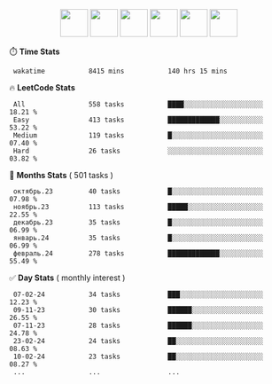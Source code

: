 <div align="center"><img src="https://assets.leetcode.com/static_assets/marketing/2024-50-lg.png" width="50" height="50"> <img src="https://assets.leetcode.com/static_assets/marketing/lg50.png" width="50" height="50"> <img src="https://leetcode.com/static/images/badges/dcc-2024-2.png" width="50" height="50"> <img src="https://leetcode.com/static/images/badges/dcc-2024-1.png" width="50" height="50"> <img src="https://leetcode.com/static/images/badges/dcc-2023-12.png" width="50" height="50"> <img src="https://leetcode.com/static/images/badges/dcc-2023-11.png" width="50" height="50"> </div>

⏱️ **Time Stats**
```text
 wakatime           8415 mins           140 hrs 15 mins     
```

🔥 **LeetCode Stats**
```text
 All                558 tasks           ████░░░░░░░░░░░░░░░░░░░░  18.21 %             
 Easy               413 tasks           █████████████░░░░░░░░░░░  53.22 %             
 Medium             119 tasks           █░░░░░░░░░░░░░░░░░░░░░░░  07.40 %             
 Hard               26 tasks            ░░░░░░░░░░░░░░░░░░░░░░░░  03.82 %             
```

👊 **Months Stats** ( 501 tasks )
```text
 октябрь.23         40 tasks            █░░░░░░░░░░░░░░░░░░░░░░░  07.98 %             
 ноябрь.23          113 tasks           █████░░░░░░░░░░░░░░░░░░░  22.55 %             
 декабрь.23         35 tasks            █░░░░░░░░░░░░░░░░░░░░░░░  06.99 %             
 январь.24          35 tasks            █░░░░░░░░░░░░░░░░░░░░░░░  06.99 %             
 февраль.24         278 tasks           █████████████░░░░░░░░░░░  55.49 %             
```

✅ **Day Stats** ( monthly interest )
```text
 07-02-24           34 tasks            ███░░░░░░░░░░░░░░░░░░░░░  12.23 %             
 09-11-23           30 tasks            ██████░░░░░░░░░░░░░░░░░░  26.55 %             
 07-11-23           28 tasks            ██████░░░░░░░░░░░░░░░░░░  24.78 %             
 23-02-24           24 tasks            ██░░░░░░░░░░░░░░░░░░░░░░  08.63 %             
 10-02-24           23 tasks            ██░░░░░░░░░░░░░░░░░░░░░░  08.27 %             
 ...                ...                 ...                 
```

